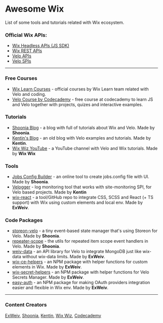 # Awesome Wix

List of some tools and tutorials related with Wix ecosystem.

### Official Wix APIs:

- [Wix Headless APIs (JS SDK)](https://dev.wix.com/docs/sdk)
- [Wix REST APIs](https://dev.wix.com/docs/rest)
- [Velo APIs](https://www.wix.com/velo/reference/)
- [Velo SPIs](https://www.wix.com/velo/reference/spis/)

---

### Free Courses

- [Wix Learn Courses](https://www.wix.com/learn/library/coding/courses) - official courses by Wix Learn team related with Velo and coding.
- [Velo Course by Codecademy](https://www.codecademy.com/learn/create-a-professional-website-with-velo-by-wix) - free course at codecademy to learn JS and Velo together with projects, quizes and interactive examples.

### Tutorials

- [Shoonia Blog](https://shoonia.site/) - a blog with full of tutorials about Wix and Velo. Made by **Shoonia**.
- [Kentin's Blog](https://enhancementstudio.wixsite.com/leg-me-up/blog) - an old blog with Velo examples and tutorials. Made by **Kentin**.
- [Wix Wiz YouTube](https://www.youtube.com/@thewixwiz) - a YouTube channel with Velo and Wix tutorials. Made by **Wix Wix**

### Tools

- [Jobs Config Builder](https://shoonia.github.io/jobs.config/) - an online tool to create jobs.config file with UI. Made by **Shoonia**.
- [Velogger](https://velogger.dev/) - log monitoring tool that works with site-monitoring SPI, for Velo based projects. Made by **Kentin**
- [wix-react](https://github.com/ExWeiv/wix-react) - a tool/GitHub repo to integrate CSS, SCSS and React (+ TS support) with Wix using custom elements and local env. Made by **ExWeiv**.

### Code Packages

- [storeon-velo](https://www.npmjs.com/package/storeon-velo) - a tiny event-based state manager that's using Storeon for Velo. Made by **Shoonia**.
- [repeater-scope](https://www.npmjs.com/package/repeater-scope) - the utils for repeated item scope event handlers in Velo. Made by **Shoonia**.
- [weiv-data](https://github.com/ExWeiv/weiv-data) - an API library for Velo to integrate MongoDB just like wix-data without wix-data limits. Made by **ExWeiv**.
- [wix-ce-helpers](https://github.com/ExWeiv/wix-ce-helpers) - an NPM package with helper functions for custom elements in Wix. Made by **ExWeiv**.
- [wix-secret-helpers](https://github.com/ExWeiv/wix-secret-helpers) - an NPM package with helper functions for Velo Secrets Manager. Made by **ExWeiv**.
- [easy-auth](https://github.com/ExWeiv/easy-auth) - an NPM package for making OAuth providers integration easier and flexible in Wix env.  Made by **ExWeiv**.

---

### Content Creators

[ExWeiv](https://github.com/ExWeiv), [Shoonia](https://github.com/shoonia), [Kentin](quentin@enhancement.studio), [Wix Wiz](https://www.youtube.com/@thewixwiz), [Codecademy](https://www.codecademy.com/)